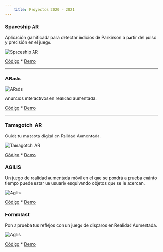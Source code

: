 ```yaml
---
    title: Proyectos 2020 - 2021
---
```

### Spaceship AR
Aplicación gamificada para detectar indicios de Parkinson a partir del pulso y precisión en el juego.

![Spaceship AR](https://andreabellucci.github.io/inmersivos/images/logo_spaceshipar.png "Spaceship AR")

[Código](https://replit.com/@ANDREABELLUCCI1/spaceshipar) * [Demo](https://spaceshipar.andreabellucci1.repl.co)

***

### ARads

![ARads](https://andreabellucci.github.io/inmersivos/images/logo_arads.png "ARads")

Anuncios interactivos en realidad aumentada.

[Código](https://replit.com/@ANDREABELLUCCI1/arads) * [Demo](https://arads.andreabellucci1.repl.co)

***

### Tamagotchi AR
Cuida tu mascota digital en Ralidad Aumentada.

![Tamagotchi AR](https://andreabellucci.github.io/inmersivos/images/logo_tamagotchiar.png "Tamagotchi AR")

[Código](https://replit.com/@ANDREABELLUCCI1/tamagotchiar) * [Demo](https://tamagotchiar.andreabellucci1.repl.co)

### AGILIS
Un juego de realidad aumentada móvil en el que se pondrá a prueba cuánto tiempo puede estar un usuario esquivando objetos que se le acercan.

![Agilis](https://andreabellucci.github.io/inmersivos/images/logo_agilis.png "Agilis")

[Código](https://replit.com/@ANDREABELLUCCI1/agilis) * [Demo](https://agilis.andreabellucci1.repl.co)

### Formblast
Pon a prueba tus reflejos con un juego de disparos en Realidad Aumentada.

![Agilis](https://andreabellucci.github.io/inmersivos/images/logo_formblast.png "Agilis")

[Código](https://replit.com/@ANDREABELLUCCI1/formblast) * [Demo](https://formblast.andreabellucci1.repl.co)